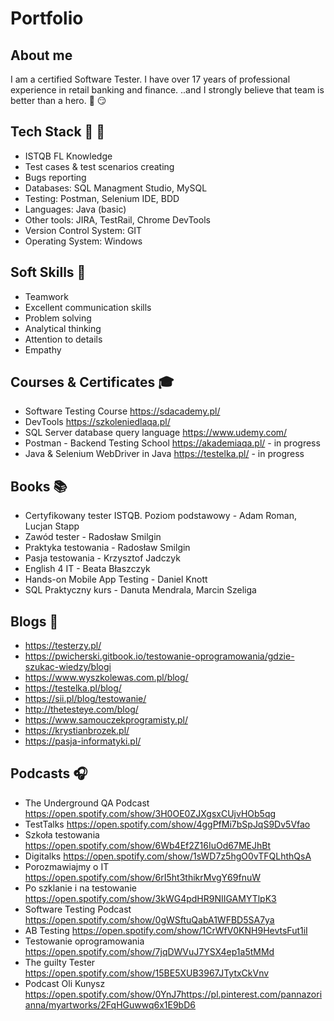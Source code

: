 # Portfolio

## About me
I am a certified Software Tester. I have over 17 years of professional experience in retail banking and finance. 
..and I strongly believe that team is better than a hero. :muscle: :smirk:


## Tech Stack :hammer: :wrench:
* ISTQB FL Knowledge
* Test cases  & test scenarios creating
* Bugs reporting
* Databases: SQL Managment Studio, MySQL 
* Testing: Postman, Selenium IDE, BDD
* Languages: Java (basic)
* Other tools: JIRA, TestRail, Chrome DevTools
* Version Control System: GIT
* Operating System: Windows


## Soft Skills :rabbit:
* Teamwork
* Excellent communication skills
* Problem solving
* Analytical thinking 
* Attention to details
* Empathy


## Courses & Certificates :mortar_board:
* Software Testing Course https://sdacademy.pl/
* DevTools https://szkoleniedlaqa.pl/
* SQL Server database query language https://www.udemy.com/
* Postman - Backend Testing School https://akademiaqa.pl/ - in progress
* Java & Selenium WebDriver in Java https://testelka.pl/ - in progress


## Books :books:
* Certyfikowany tester ISTQB. Poziom podstawowy - Adam Roman, Lucjan Stapp
* Zawód tester - Radosław Smilgin
* Praktyka testowania - Radosław Smilgin
* Pasja testowania - Krzysztof Jadczyk
* English 4 IT - Beata Błaszczyk
* Hands-on Mobile App Testing - Daniel Knott
* SQL Praktyczny kurs - Danuta Mendrala, Marcin Szeliga


## Blogs :scroll:
* https://testerzy.pl/
* https://pwicherski.gitbook.io/testowanie-oprogramowania/gdzie-szukac-wiedzy/blogi
* https://www.wyszkolewas.com.pl/blog/
* https://testelka.pl/blog/
* https://sii.pl/blog/testowanie/
* http://thetesteye.com/blog/
* https://www.samouczekprogramisty.pl/
* https://krystianbrozek.pl/
* https://pasja-informatyki.pl/


## Podcasts :headphones:
* The Underground QA Podcast https://open.spotify.com/show/3H0OE0ZJXgsxCUjvHOb5qg
* TestTalks https://open.spotify.com/show/4ggPfMi7bSpJqS9Dv5Vfao
* Szkoła testowania https://open.spotify.com/show/6Wb4Ef2Z16IuOd67MEJhBt
* Digitalks https://open.spotify.com/show/1sWD7z5hgO0vTFQLhthQsA
* Porozmawiajmy o IT https://open.spotify.com/show/6rI5ht3thikrMvgY69fnuW
* Po szklanie i na testowanie https://open.spotify.com/show/3kWG4pdHR9NIIGAMYTlpK3
* Software Testing Podcast https://open.spotify.com/show/0gWSftuQabA1WFBD5SA7ya
* AB Testing https://open.spotify.com/show/1CrWfV0KNH9HevtsFut1iI
* Testowanie oprogramowania https://open.spotify.com/show/7jqDWVuJ7YSX4ep1a5tMMd
* The guilty Tester https://open.spotify.com/show/15BE5XUB3967JTytxCkVnv
* Podcast Oli Kunysz https://open.spotify.com/show/0YnJ7https://pl.pinterest.com/pannazorianna/myartworks/2FqHGuwwq6x1E9bD6
